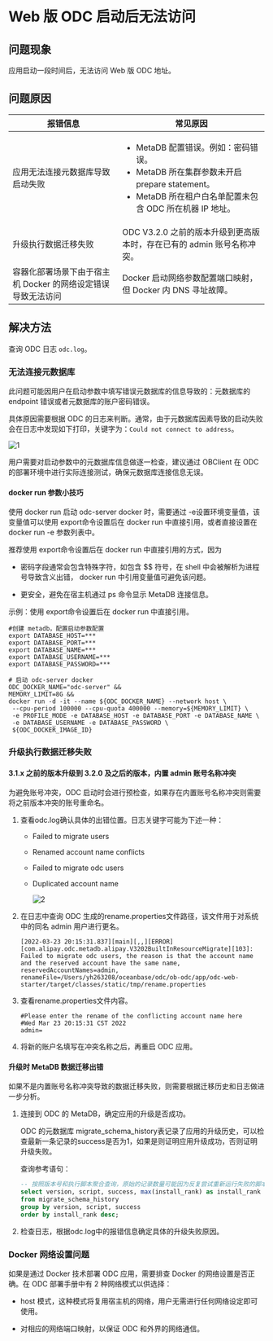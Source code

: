 Web 版 ODC 启动后无法访问 
======================================

问题现象
---------------------

应用启动一段时间后，无法访问 Web 版 ODC 地址。

问题原因 
-------------------------

| **报错信息**                           | **常见原因**    |
|------------------------------------|---------------------------------------------------------------------------------------------------------------------------------------------------------------------------------------------------------------------------|
| 应用无法连接元数据库导致启动失败                   | <ul><li>MetaDB 配置错误。例如：密码错误。</li><li>MetaDB 所在集群参数未开启 prepare statement。</li><li>MetaDB 所在租户白名单配置未包含 ODC 所在机器 IP 地址。</li></ul> |
| 升级执行数据迁移失败                         | ODC V3.2.0 之前的版本升级到更高版本时，存在已有的 admin 账号名称冲突。 |
| 容器化部署场景下由于宿主机 Docker 的网络设定错误导致无法访问 |Docker 启动网络参数配置端口映射，但 Docker 内 DNS 寻址故障。|

解决方法
---------------------

查询 ODC 日志 `odc.log`。

### 无法连接元数据库 

此问题可能因用户在启动参数中填写错误元数据库的信息导致的：元数据库的 endpoint 错误或者元数据库的账户密码错误。

具体原因需要根据 ODC 的日志来判断。通常，由于元数据库因素导致的启动失败会在日志中发现如下打印，关键字为：`Could not connect to address`。

![1](https://obbusiness-private.oss-cn-shanghai.aliyuncs.com/doc/img/odc/KB/3.common-troubleshooting/1.deployment-upgrade/1.web-odc-cannot-be-accessed-after-startup/1.png)

用户需要对启动参数中的元数据库信息做逐一检查，建议通过 OBClient 在 ODC 的部署环境中进行实际连接测试，确保元数据库连接信息无误。

#### **docker run 参数小技巧**

使用 docker run 启动 odc-server docker 时，需要通过 -e设置环境变量值，该变量值可以使用 export命令设置后在 docker run 中直接引用，或者直接设置在 docker run -e 参数列表中。

推荐使用 export命令设置后在 docker run 中直接引用的方式，因为

* 密码字段通常会包含特殊字符，如包含 $$ 符号，在 shell 中会被解析为进程号导致含义出错， docker run 中引用变量值可避免该问题。

* 更安全，避免在宿主机通过 ps 命令显示 MetaDB 连接信息。


示例：使用 export命令设置后在 docker run 中直接引用。

```shell
#创建 metadb，配置启动参数配置
export DATABASE_HOST=***
export DATABASE_PORT=***
export DATABASE_NAME=***
export DATABASE_USERNAME=***
export DATABASE_PASSWORD=***

# 启动 odc-server docker
ODC_DOCKER_NAME="odc-server" &&
MEMORY_LIMIT=8G &&
docker run -d -it --name ${ODC_DOCKER_NAME} --network host \
 --cpu-period 100000 --cpu-quota 400000 --memory=${MEMORY_LIMIT} \
 -e PROFILE_MODE -e DATABASE_HOST -e DATABASE_PORT -e DATABASE_NAME \
 -e DATABASE_USERNAME -e DATABASE_PASSWORD \
 ${ODC_DOCKER_IMAGE_ID}
```


### **升级执行数据迁移失败**

#### **3.1.x 之前的版本升级到 3.2.0 及之后的版本，内置 admin 账号名称冲突** 

为避免账号冲突，ODC 启动时会进行预检查，如果存在内置账号名称冲突则需要将之前版本冲突的账号重命名。

1. 查看odc.log确认具体的出错位置。日志关键字可能为下述一种：

   * Failed to migrate users

   * Renamed account name conflicts

   * Failed to migrate odc users

   * Duplicated account name

      ![2](https://obbusiness-private.oss-cn-shanghai.aliyuncs.com/doc/img/odc/KB/3.common-troubleshooting/1.deployment-upgrade/1.web-odc-cannot-be-accessed-after-startup/2.png)

2. 在日志中查询 ODC 生成的rename.properties文件路径，该文件用于对系统中的同名 admin 用户进行更名。

   ```shell
   [2022-03-23 20:15:31.837][main][,,][ERROR][com.alipay.odc.metadb.alipay.V3202BuiltInResourceMigrate][103]: Failed to migrate odc users, the reason is that the account name and the reserved account have the same name, reservedAccountNames=admin, renameFile=/Users/yh263208/oceanbase/odc/ob-odc/app/odc-web-starter/target/classes/static/tmp/rename.properties
   ```

3. 查看rename.properties文件内容。

   ```plaintext
   #Please enter the rename of the conflicting account name here
   #Wed Mar 23 20:15:31 CST 2022
   admin=
   ```

4. 将新的账户名填写在冲突名称之后，再重启 ODC 应用。

#### **升级时 MetaDB 数据迁移出错**

如果不是内置账号名称冲突导致的数据迁移失败，则需要根据迁移历史和日志做进一步分析。

1. 连接到 ODC 的 MetaDB，确定应用的升级是否成功。

   ODC 的元数据库 migrate_schema_history表记录了应用的升级历史，可以检查最新一条记录的success是否为1，如果是则证明应用升级成功，否则证明升级失败。

   查询参考语句：

   ```sql
   -- 按照版本号和执行脚本聚合查询，原始的记录数量可能因为反复尝试重新运行失败的脚本而较多
   select version, script, success, max(install_rank) as install_rank
   from migrate_schema_history
   group by version, script, success
   order by install_rank desc;
   ```

2. 检查日志，根据odc.log中的报错信息确定具体的升级失败原因。


### Docker 网络设置问题 

如果是通过 Docker 技术部署 ODC 应用，需要排查 Docker 的网络设置是否正确。在 ODC 部署手册中有 2 种网络模式以供选择：

* host 模式，这种模式将复用宿主机的网络，用户无需进行任何网络设定即可使用。

* 对相应的网络端口映射，以保证 ODC 和外界的网络通信。
